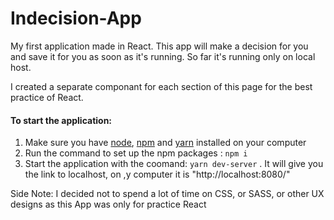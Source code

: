 # Indecision-App

My first application made in React. This app will make a decision for you and save it for you as soon as it's running. So far it's running only on local host. 

I created a separate componant for each section of this page for the best practice of React.

#### To start the application:
1. Make sure you have [node](https://nodejs.org/en/), [npm](https://www.npmjs.com) and [yarn](https://yarnpkg.com/lang/en/docs/install/#windows-stable) installed on your computer
2. Run the command to set up the npm packages : `npm i`
3. Start the application with the coomand: `yarn dev-server` . It will give you the link to localhost, on ,y computer it is "http://localhost:8080/"


Side Note: I decided not to spend a lot of time on CSS, or SASS, or other UX designs as this App was only for practice React
